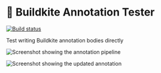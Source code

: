 # 📝 Buildkite Annotation Tester

[![Build status](https://badge.buildkite.com/a958efd3f91ad017b9b7a1b04be92ad9bdcd06d4e28360310d.svg)](https://buildkite.com/sendgrid/annotation-tester)

Test writing Buildkite annotation bodies directly

![Screenshot showing the annotation pipeline](screenshots/1.png)

![Screenshot showing the updated annotation](screenshots/2.png)
